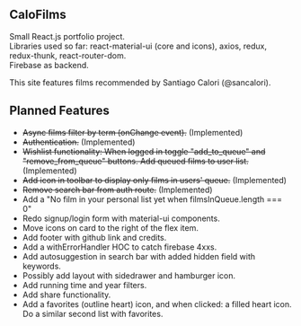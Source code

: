 ## CaloFilms

Small React.js portfolio project.    
Libraries used so far: react-material-ui (core and icons), axios, redux, redux-thunk, react-router-dom.  
Firebase as backend.

This site features films recommended by Santiago Calori (@sancalori).  

## Planned Features
* ~~Async films filter by term (onChange event).~~ (Implemented)
* ~~Authentication.~~ (Implemented)
* ~~Wishlist functionality: When logged in toggle "add_to_queue" and "remove_from_queue" buttons. Add queued films to user list.~~ (Implemented)
* ~~Add icon in toolbar to display only films in users' queue.~~ (Implemented)
* ~~Remove search bar from auth route.~~ (Implemented)
* Add a "No film in your personal list yet when filmsInQueue.length === 0"
* Redo signup/login form with material-ui components.
* Move icons on card to the right of the flex item.
* Add footer with github link and credits.
* Add a withErrorHandler HOC to catch firebase 4xxs.
* Add autosuggestion in search bar with added hidden field with keywords.
* Possibly add layout with sidedrawer and hamburger icon.
* Add running time and year filters.
* Add share functionality.
* Add a favorites (outline heart) icon, and when clicked: a filled heart icon. Do a similar second list with favorites.